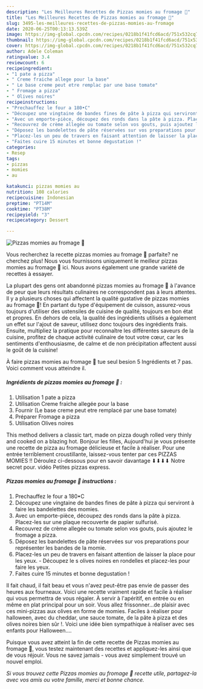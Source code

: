 ```yaml
---
description: "Les Meilleures Recettes de Pizzas momies au fromage 🎃"
title: "Les Meilleures Recettes de Pizzas momies au fromage 🎃"
slug: 3495-les-meilleures-recettes-de-pizzas-momies-au-fromage
date: 2020-06-25T00:13:13.539Z
image: https://img-global.cpcdn.com/recipes/0218b1f41fcd6acd/751x532cq70/pizzas-momies-au-fromage-🎃-photo-principale-de-la-recette.jpg
thumbnail: https://img-global.cpcdn.com/recipes/0218b1f41fcd6acd/751x532cq70/pizzas-momies-au-fromage-🎃-photo-principale-de-la-recette.jpg
cover: https://img-global.cpcdn.com/recipes/0218b1f41fcd6acd/751x532cq70/pizzas-momies-au-fromage-🎃-photo-principale-de-la-recette.jpg
author: Adele Coleman
ratingvalue: 3.4
reviewcount: 6
recipeingredient:
- "1 pate a pizza"
- " Creme fraiche allege pour la base"
- " Le base creme peut etre remplac par une base tomate"
- " Fromage a pizza"
- " Olives noires"
recipeinstructions:
- "Prechauffez le four a 180•C"
- "Découpez une vingtaine de bandes fines de pâte à pizza qui serviront à faire les bandelettes des momies."
- "Avec un emporte-pièce, découpez des ronds dans la pâte à pizza. Placez-les sur une plaque recouverte de papier sulfurisé."
- "Recouvrez de crème allegée ou tomate selon vos gouts, puis ajoutez le fromage a pizza."
- "Déposez les bandelettes de pâte réservées sur vos preparations pour représenter les bandes de la momie."
- "Placez-les un peu de travers en faisant attention de laisser la place pour les yeux. Découpez le s olives noires en rondelles et placez-les pour faire les yeux."
- "Faites cuire 15 minutes et bonne degustation !"
categories:
- Resep
tags:
- pizzas
- momies
- au

katakunci: pizzas momies au 
nutrition: 108 calories
recipecuisine: Indonesian
preptime: "PT14M"
cooktime: "PT38M"
recipeyield: "3"
recipecategory: Dessert

---
```



![Pizzas momies au fromage 🎃](https://img-global.cpcdn.com/recipes/0218b1f41fcd6acd/751x532cq70/pizzas-momies-au-fromage-🎃-photo-principale-de-la-recette.jpg)

Vous recherchez la recette pizzas momies au fromage 🎃 parfaite? ne cherchez plus! Nous vous fournissons uniquement le meilleur pizzas momies au fromage 🎃 ici. Nous avons également une grande variété de recettes à essayer.

La plupart des gens ont abandonné pizzas momies au fromage 🎃 à l'avance de peur que leurs résultats culinaires ne correspondent pas à leurs attentes. Il y a plusieurs choses qui affectent la qualité gustative de pizzas momies au fromage 🎃! En partant du type d'équipement de cuisson, assurez-vous toujours d'utiliser des ustensiles de cuisine de qualité, toujours en bon état et propres. En dehors de cela, la qualité des ingrédients utilisés a également un effet sur l'ajout de saveur, utilisez donc toujours des ingrédients frais. Ensuite, multipliez la pratique pour reconnaître les différentes saveurs de la cuisine, profitez de chaque activité culinaire de tout votre cœur, car les sentiments d'enthousiasme, de calme et de non précipitation affectent aussi le goût de la cuisine!

<!--inarticleads1-->

À faire pizzas momies au fromage 🎃 tue seul besion 5 Ingrédients et 7 pas. Voici comment vous atteindre il.

##### Ingrédients de pizzas momies au fromage 🎃 :

1. Utilisation 1 pate a pizza
1. Utilisation  Creme fraiche allegée pour la base
1. Fournir  (Le base creme peut etre remplacé par une base tomate)
1. Préparer  Fromage a pizza
1. Utilisation  Olives noires


This method delivers a classic tart, made on pizza dough rolled very thinly and cooked on a blazing hot. Bonjour les filles, Aujourd&#39;hui je vous présente une recette de pizza au fromage délicieuse et facile à réaliser. Pour une entrée terriblement croustillante, laissez-vous tenter par ces PIZZAS MOMIES !! Déroulez ci-dessous pour en savoir davantage ⬇⬇⬇⬇ Notre secret pour. vidéo Petites pizzas express. 

<!--inarticleads2-->

##### Pizzas momies au fromage 🎃 instructions :

1. Prechauffez le four a 180•C
1. Découpez une vingtaine de bandes fines de pâte à pizza qui serviront à faire les bandelettes des momies.
1. Avec un emporte-pièce, découpez des ronds dans la pâte à pizza. Placez-les sur une plaque recouverte de papier sulfurisé.
1. Recouvrez de crème allegée ou tomate selon vos gouts, puis ajoutez le fromage a pizza.
1. Déposez les bandelettes de pâte réservées sur vos preparations pour représenter les bandes de la momie.
1. Placez-les un peu de travers en faisant attention de laisser la place pour les yeux. - Découpez le s olives noires en rondelles et placez-les pour faire les yeux.
1. Faites cuire 15 minutes et bonne degustation !


Il fait chaud, il fait beau et vous n&#39;avez peut-être pas envie de passer des heures aux fourneaux. Voici une recette vraiment rapide et facile à réaliser qui vous permettra de vous régaler. À servir à l&#39;apéritif, en entrée ou en même en plat principal pour un soir. Vous allez frissonner…de plaisir avec ces mini-pizzas aux olives en forme de momies. Faciles à réaliser pour halloween, avec du cheddar, une sauce tomate, de la pâte à pizza et des olives noires bien sûr !. Voici une idée bien sympathique à réaliser avec ses enfants pour Halloween…. 

<!--inarticleads1-->

<p>
Puisque vous avez atteint la fin de cette recette de Pizzas momies au fromage 🎃, vous testez maintenant des recettes et appliquez-les ainsi que de vous réjouir. Vous ne savez jamais - vous avez simplement trouvé un nouvel emploi.
</p>

<p>
<i>Si vous trouvez cette Pizzas momies au fromage 🎃 recette utile, partagez-la avec vos amis ou votre famille, merci et bonne chance.</i>
</p>
